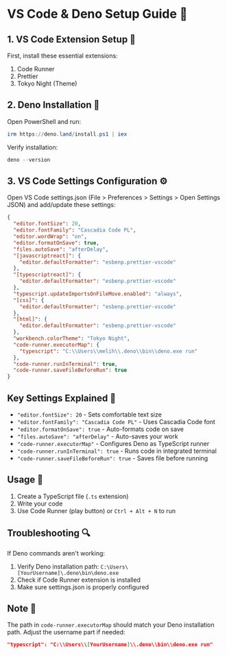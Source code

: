 # VS Code & Deno Setup Guide 🚀

## 1. VS Code Extension Setup 🔌

First, install these essential extensions:
1. Code Runner
2. Prettier
3. Tokyo Night (Theme)

## 2. Deno Installation 🦕

Open PowerShell and run:
```powershell
irm https://deno.land/install.ps1 | iex
```

Verify installation:
```powershell
deno --version
```

## 3. VS Code Settings Configuration ⚙️

Open VS Code settings.json (File > Preferences > Settings > Open Settings JSON) and add/update these settings:

```json
{
  "editor.fontSize": 20,
  "editor.fontFamily": "Cascadia Code PL",
  "editor.wordWrap": "on",
  "editor.formatOnSave": true,
  "files.autoSave": "afterDelay",
  "[javascriptreact]": {
    "editor.defaultFormatter": "esbenp.prettier-vscode"
  },
  "[typescriptreact]": {
    "editor.defaultFormatter": "esbenp.prettier-vscode"
  },
  "typescript.updateImportsOnFileMove.enabled": "always",
  "[css]": {
    "editor.defaultFormatter": "esbenp.prettier-vscode"
  },
  "[html]": {
    "editor.defaultFormatter": "esbenp.prettier-vscode"
  },
  "workbench.colorTheme": "Tokyo Night",
  "code-runner.executorMap": {
    "typescript": "C:\\Users\\melih\\.deno\\bin\\deno.exe run"
  },
  "code-runner.runInTerminal": true,
  "code-runner.saveFileBeforeRun": true
}
```

## Key Settings Explained 📝

- `"editor.fontSize": 20` - Sets comfortable text size
- `"editor.fontFamily": "Cascadia Code PL"` - Uses Cascadia Code font
- `"editor.formatOnSave": true` - Auto-formats code on save
- `"files.autoSave": "afterDelay"` - Auto-saves your work
- `"code-runner.executorMap"` - Configures Deno as TypeScript runner
- `"code-runner.runInTerminal": true` - Runs code in integrated terminal
- `"code-runner.saveFileBeforeRun": true` - Saves file before running

## Usage 🎯

1. Create a TypeScript file (`.ts` extension)
2. Write your code
3. Use Code Runner (play button) or `Ctrl + Alt + N` to run

## Troubleshooting 🔍

If Deno commands aren't working:
1. Verify Deno installation path: `C:\Users\[YourUsername]\.deno\bin\deno.exe`
2. Check if Code Runner extension is installed
3. Make sure settings.json is properly configured

## Note 📌

The path in `code-runner.executorMap` should match your Deno installation path. Adjust the username part if needed:
```json
"typescript": "C:\\Users\\[YourUsername]\\.deno\\bin\\deno.exe run"
```